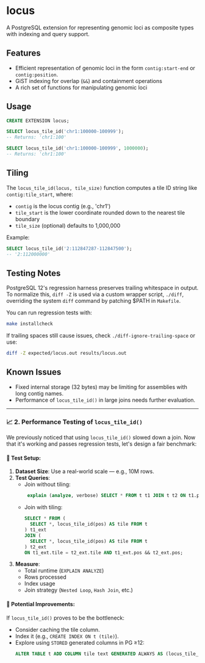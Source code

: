 # locus

A PostgreSQL extension for representing genomic loci as composite types with indexing and query support.

## Features

- Efficient representation of genomic loci in the form `contig:start-end` or `contig:position`.
- GiST indexing for overlap (`&&`) and containment operations
- A rich set of functions for manipulating genomic loci

## Usage

```sql
CREATE EXTENSION locus;

SELECT locus_tile_id('chr1:100000-100999');
-- Returns: 'chr1:100'

SELECT locus_tile_id('chr1:100000-100999', 1000000);
-- Returns: 'chr1:100'
```

## Tiling

The `locus_tile_id(locus, tile_size)` function computes a tile ID string like `contig:tile_start`, where:

- `contig` is the locus contig (e.g., 'chr1')
- `tile_start` is the lower coordinate rounded down to the nearest tile boundary
- `tile_size` (optional) defaults to 1,000,000

Example:
```sql
SELECT locus_tile_id('2:112847287-112847500');
-- '2:112000000'
```

## Testing Notes

PostgreSQL 12's regression harness preserves trailing whitespace in output.
To normalize this, `diff -Z` is used via a custom wrapper script, `./diff`,
overriding the system `diff` command by patching $PATH in `Makefile`.

You can run regression tests with:

```bash
make installcheck
```

If trailing spaces still cause issues, check `./diff-ignore-trailing-space` or use:

```bash
diff -Z expected/locus.out results/locus.out
```

## Known Issues

- Fixed internal storage (32 bytes) may be limiting for assemblies with long contig names.
- Performance of `locus_tile_id()` in large joins needs further evaluation.


---

### 📈 2. Performance Testing of `locus_tile_id()`

We previously noticed that using `locus_tile_id()` slowed down a join. Now that it's working and passes regression tests, let's design a fair benchmark:

#### 🧪 Test Setup:

1. **Dataset Size**: Use a real-world scale — e.g., 10M rows.
2. **Test Queries**:
   - Join without tiling:
     ```sql
      explain (analyze, verbose) SELECT * FROM t t1 JOIN t t2 ON t1.pos && t2.pos;
     ```
   - Join with tiling:
     ```sql
     SELECT * FROM (
       SELECT *, locus_tile_id(pos) AS tile FROM t
     ) t1_ext
     JOIN (
       SELECT *, locus_tile_id(pos) AS tile FROM t
     ) t2_ext
     ON t1_ext.tile = t2_ext.tile AND t1_ext.pos && t2_ext.pos;
     ```
3. **Measure**:
   - Total runtime (`EXPLAIN ANALYZE`)
   - Rows processed
   - Index usage
   - Join strategy (`Nested Loop`, `Hash Join`, etc.)

#### 🧩 Potential Improvements:

If `locus_tile_id()` proves to be the bottleneck:
- Consider caching the tile column.
- Index it (e.g., `CREATE INDEX ON t (tile)`).
- Explore using `STORED` generated columns in PG ≥12:
  ```sql
  ALTER TABLE t ADD COLUMN tile text GENERATED ALWAYS AS (locus_tile_id(pos)) STORED;

